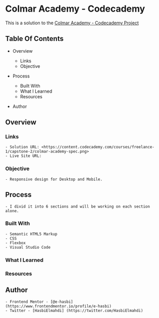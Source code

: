 # Colmar Academy - Codecademy

This is a solution to the [Colmar Academy - Codecademy Project](https://content.codecademy.com/courses/freelance-1/capstone-2/colmar-academy-spec.png)

## Table Of Contents

- Overview
    - Links
    - Objective

- Process
    - Built With
    - What I Learned
    - Resources

- Author

## Overview

### Links

    - Solution URL: <https://content.codecademy.com/courses/freelance-1/capstone-2/colmar-academy-spec.png>
    - Live Site URL: 

### Objective

    - Responsive design for Desktop and Mobile.

## Process
    
    - I divid it into 6 sections and will be working on each section alone.
    

### Built With

    - Semantic HTML5 Markup
    - CSS
    - Flexbox
    - Visual Studio Code

### What I Learned

### Resources

## Author

    - Frontend Mentor - [@e-hasbi] (https://www.frontendmentor.io/profile/e-hasbi)
    - Twitter - [HasbiElmahdi] (https://twitter.com/HasbiElmahdi)
